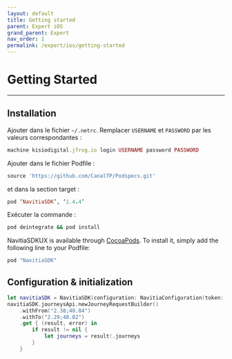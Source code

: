 ```yaml
---
layout: default
title: Getting started
parent: Expert iOS
grand_parent: Expert
nav_order: 1
permalink: /expert/ios/getting-started
---
```


# Getting Started

---

## Installation
Ajouter dans le fichier `~/.netrc`. Remplacer `USERNAME` et `PASSWORD` par les valeurs correspondantes :
```ruby
machine kisiodigital.jfrog.io login USERNAME password PASSWORD
```
 
Ajouter dans le fichier Podfile :
```ruby
source 'https://github.com/CanalTP/Podspecs.git'
```

et dans la section target :
```ruby
pod ‘NavitiaSDK’, ‘1.4.4’
```

Exécuter la commande :
```ruby
pod deintegrate && pod install
```


NavitiaSDKUX is available through [CocoaPods](http://cocoapods.org). To install
it, simply add the following line to your Podfile:

```ruby
pod "NavitiaSDK"
```

## Configuration & initialization
```swift
let navitiaSDK = NavitiaSDK(configuration: NavitiaConfiguration(token: "my-token")
navitiaSDK.journeysApi.newJourneyRequestBuilder()
    .withFrom("2.38;48.84")
    .withTo("2.29;48.82")
    .get { (result, error) in
        if result != nil {
            let journeys = result!.journeys
        }
    }
```
